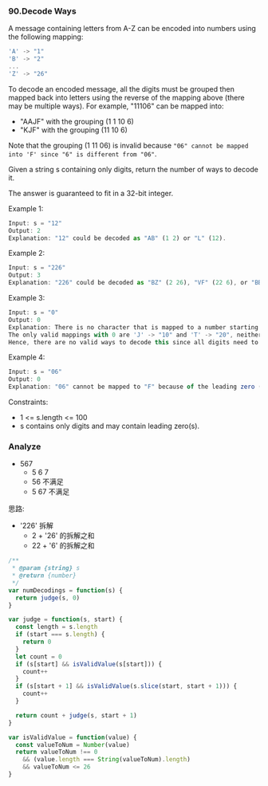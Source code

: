 ### 90.Decode Ways

A message containing letters from A-Z can be encoded into numbers using the following mapping:

```js
'A' -> "1"
'B' -> "2"
...
'Z' -> "26"
```

To decode an encoded message, all the digits must be grouped then mapped back into letters using the reverse of the mapping above (there may be multiple ways). For example, "11106" can be mapped into:

* "AAJF" with the grouping (1 1 10 6)
* "KJF" with the grouping (11 10 6)

Note that the grouping (1 11 06) is invalid because `"06" cannot be mapped into 'F' since "6" is different from "06"`.

Given a string s containing only digits, return the number of ways to decode it.

The answer is guaranteed to fit in a 32-bit integer.

Example 1:

```js
Input: s = "12"
Output: 2
Explanation: "12" could be decoded as "AB" (1 2) or "L" (12).
```

Example 2:

```js
Input: s = "226"
Output: 3
Explanation: "226" could be decoded as "BZ" (2 26), "VF" (22 6), or "BBF" (2 2 6).
```

Example 3:

```js
Input: s = "0"
Output: 0
Explanation: There is no character that is mapped to a number starting with 0.
The only valid mappings with 0 are 'J' -> "10" and 'T' -> "20", neither of which start with 0.
Hence, there are no valid ways to decode this since all digits need to be mapped.
```

Example 4:

```js
Input: s = "06"
Output: 0
Explanation: "06" cannot be mapped to "F" because of the leading zero ("6" is different from "06").
```

Constraints:

* 1 <= s.length <= 100
* s contains only digits and may contain leading zero(s).

### Analyze

* 567
   * 5 6 7
  * 56 不满足
  * 5 67 不满足

思路:

* '226' 拆解
  * 2 + '26' 的拆解之和
  * 22 + '6' 的拆解之和

```js
/**
 * @param {string} s
 * @return {number}
 */
var numDecodings = function(s) {
  return judge(s, 0)
}

var judge = function(s, start) {
  const length = s.length
  if (start === s.length) {
    return 0
  }
  let count = 0
  if (s[start] && isValidValue(s[start])) {
    count++
  }
  if (s[start + 1] && isValidValue(s.slice(start, start + 1))) {
    count++
  }

  return count + judge(s, start + 1)
}

var isValidValue = function(value) {
  const valueToNum = Number(value)
  return valueToNum !== 0
    && (value.length === String(valueToNum).length)
    && valueToNum <= 26
}
```